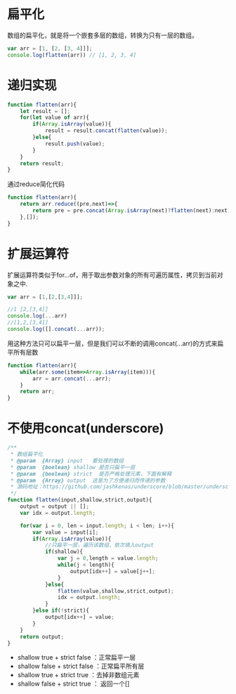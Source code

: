 <!--
 * @Description: 
 * @Author: johe.huang
 * @Date: 2020-06-02 22:40:06
--> 
# 扁平化
数组的扁平化，就是将一个嵌套多层的数组，转换为只有一层的数组。
```javascript
var arr = [1, [2, [3, 4]]];
console.log(flatten(arr)) // [1, 2, 3, 4]
```

# 递归实现
```javascript
function flatten(arr){
    let result = [];
    for(let value of arr){
        if(Array.isArray(value)){
            result = result.concat(flatten(value));
        }else{
            result.push(value);
        }
    }
    return result;
}

```

通过reduce简化代码
```javascript
function flatten(arr){
    return arr.reduce((pre,next)=>{
        return pre = pre.concat(Array.isArray(next)?flatten(next):next);
    },[]);
}

```

# 扩展运算符
扩展运算符类似于for...of，用于取出参数对象的所有可遍历属性，拷贝到当前对象之中.
```javascript
var arr = [1,[2,[3,4]]];

//1 [2,[3,4]]
console.log(...arr)
//[1,2,[3,4]]
console.log([].concat(...arr));
```
用这种方法只可以扁平一层，但是我们可以不断的调用concat(...arr)的方式来扁平所有层数
```javascript
function flatten(arr){
    while(arr.some(item=>Array.isArray(item))){
        arr = arr.concat(...arr);
    }
    return arr;
}

```

# 不使用concat(underscore)
```javascript
/**
 * 数组扁平化
 * @param  {Array} input   要处理的数组
 * @param  {boolean} shallow 是否只扁平一层
 * @param  {boolean} strict  是否严格处理元素，下面有解释
 * @param  {Array} output  这是为了方便递归而传递的参数
 * 源码地址：https://github.com/jashkenas/underscore/blob/master/underscore.js#L528
 */
function flatten(input,shallow,strict,output){
    output = output || [];
    var idx = output.length;

    for(var i = 0, len = input.length; i < len; i++){
        var value = input[i];
        if(Array.isArray(value)){
            //只扁平一层，遍历该数组，依次填入output
            if(shallow){
                var j = 0,length = value.length;
                while(j < length){
                    output[idx++] = value[j++];
                }
            }else{
                flatten(value,shallow,strict,output);
                idx = output.length;
            }
        }else if(!strict){
            output[idx++] = value;
        }
    }
    return output;
}

```
- shallow true + strict false ：正常扁平一层
- shallow false + strict false ：正常扁平所有层
- shallow true + strict true ：去掉非数组元素
- shallow false + strict true ： 返回一个[]
